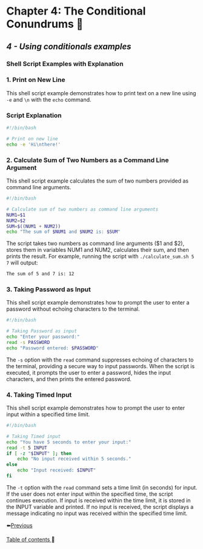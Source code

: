 # Chapter 4:  The Conditional Conundrums 🤔

## *4 - Using conditionals examples*

### Shell Script Examples with Explanation

### 1. Print on New Line

This shell script example demonstrates how to print text on a new line using `-e` and `\n` with the `echo` command.

### Script Explanation

```bash
#!/bin/bash

# Print on new line
echo -e 'Hi\nthere!'
```

### 2. Calculate Sum of Two Numbers as a Command Line Argument

This shell script example calculates the sum of two numbers provided as command line arguments.
```bash
#!/bin/bash

# Calculate sum of two numbers as command line arguments
NUM1=$1
NUM2=$2
SUM=$((NUM1 + NUM2))
echo "The sum of $NUM1 and $NUM2 is: $SUM"
```
The script takes two numbers as command line arguments ($1 and $2), stores them in variables NUM1 and NUM2, calculates their sum, and then prints the result. For example, running the script with `./calculate_sum.sh 5 7` will output:
```bash
The sum of 5 and 7 is: 12
```

### 3. Taking Password as Input

This shell script example demonstrates how to prompt the user to enter a password without echoing characters to the terminal.

```bash
#!/bin/bash

# Taking Password as input
echo "Enter your password:"
read -s PASSWORD
echo "Password entered: $PASSWORD"
```

The `-s` option with the `read` command suppresses echoing of characters to the terminal, providing a secure way to input passwords. When the script is executed, it prompts the user to enter a password, hides the input characters, and then prints the entered password.

### 4. Taking Timed Input

This shell script example demonstrates how to prompt the user to enter input within a specified time limit.

```bash
#!/bin/bash

# Taking Timed input
echo "You have 5 seconds to enter your input:"
read -t 5 INPUT
if [ -z "$INPUT" ]; then
    echo "No input received within 5 seconds."
else
    echo "Input received: $INPUT"
fi
```
The `-t` option with the `read` command sets a time limit (in seconds) for input. If the user does not enter input within the specified time, the script continues execution. If input is received within the time limit, it is stored in the INPUT variable and printed. If no input is received, the script displays a message indicating no input was received within the specified time limit.



⬅️[Previous](../Chapter4/4.md)

[Table of contents ](../../table_of_contents.md)🚀 
